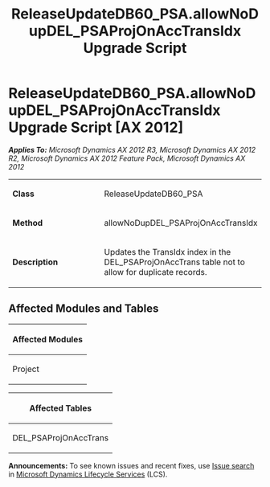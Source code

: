﻿---
title: ReleaseUpdateDB60_PSA.allowNoDupDEL_PSAProjOnAccTransIdx Upgrade Script
TOCTitle: ReleaseUpdateDB60_PSA.allowNoDupDEL_PSAProjOnAccTransIdx Upgrade Script
ms:assetid: 4595909f-e025-738e-05d3-0767ef442ef9
ms:mtpsurl: https://msdn.microsoft.com/en-us/library/JJ718938(v=AX.60)
ms:contentKeyID: 49707972
ms.date: 05/18/2015
mtps_version: v=AX.60
---

# ReleaseUpdateDB60\_PSA.allowNoDupDEL\_PSAProjOnAccTransIdx Upgrade Script [AX 2012]


_**Applies To:** Microsoft Dynamics AX 2012 R3, Microsoft Dynamics AX 2012 R2, Microsoft Dynamics AX 2012 Feature Pack, Microsoft Dynamics AX 2012_

<table>
<colgroup>
<col style="width: 50%" />
<col style="width: 50%" />
</colgroup>
<tbody>
<tr class="odd">
<td><p><strong>Class</strong></p></td>
<td><p>ReleaseUpdateDB60_PSA</p></td>
</tr>
<tr class="even">
<td><p><strong>Method</strong></p></td>
<td><p>allowNoDupDEL_PSAProjOnAccTransIdx</p></td>
</tr>
<tr class="odd">
<td><p><strong>Description</strong></p></td>
<td><p>Updates the TransIdx index in the DEL_PSAProjOnAccTrans table not to allow for duplicate records.</p></td>
</tr>
</tbody>
</table>


## Affected Modules and Tables

<table>
<colgroup>
<col style="width: 100%" />
</colgroup>
<thead>
<tr class="header">
<th><p>Affected Modules</p></th>
</tr>
</thead>
<tbody>
<tr class="odd">
<td><p>Project</p></td>
</tr>
</tbody>
</table>


<table>
<colgroup>
<col style="width: 100%" />
</colgroup>
<thead>
<tr class="header">
<th><p>Affected Tables</p></th>
</tr>
</thead>
<tbody>
<tr class="odd">
<td><p>DEL_PSAProjOnAccTrans</p></td>
</tr>
</tbody>
</table>

  
**Announcements:** To see known issues and recent fixes, use [Issue search](http://go.microsoft.com/fwlink/?linkid=389258) in [Microsoft Dynamics Lifecycle Services](http://go.microsoft.com/fwlink/?linkid=306505) (LCS).


